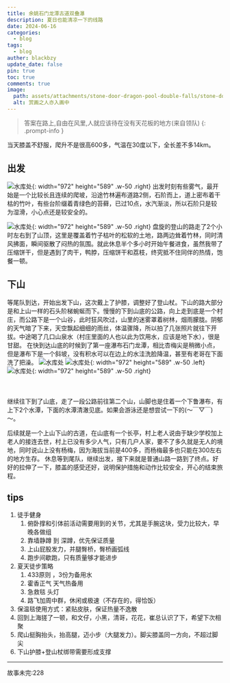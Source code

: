 ```yaml
---
title: 余姚石门龙潭古道双叠瀑
description: 夏日也能清凉一下的线路
date: 2024-06-16
categories:
  - blog
tags:
  - blog
auther: blackbzy
update_date: false
pin: true
toc: true
comments: true
image:
  path: assets/attachments/stone-door-dragon-pool-double-falls/stone-door-dragon-pool-double-falls01.jpg
  alt: 赏画之人亦入画中
---
```


> 答案在路上,自由在风里,人就应该待在没有天花板的地方(来自领队)
{: .prompt-info }

当天膝盖不舒服，爬升不是很高600多，气温在30度以下，全长差不多14km。
## 出发
![水库处](assets/attachments/stone-door-dragon-pool-double-falls/stone-door-dragon-pool-double-falls03.jpg){: width="972" height="589" .w-50 .right}
出发时刻有些雾气，最开始是一个比较长且连续的爬坡，沿途竹林遍布道路2侧，石阶而上，道上密布着干枯的竹叶，有些台阶缀着青绿色的苔藓，已过10点，水汽渐淡，所以石阶只是较为湿滑，小心点还是较安全的。

![水库处](assets/attachments/stone-door-dragon-pool-double-falls/stone-door-dragon-pool-double-falls04.jpg){: width="972" height="589" .w-50 .right}
盘旋的登山的路走了2个小时左右到了山顶，这里是覆盖着竹子枯叶的松软的土地，路两边耸着竹林，同时清风拂面，瞬间驱散了闷热的氛围。就此休息半个多小时开始午餐进食，虽然我带了压缩饼干，但是遇到了肉干，鸭脖，压缩饼干和荔枝，终究抵不住同伴的热情，饱餐一顿。

## 下山
等尾队到达，开始出发下山，这次戴上了护膝，调整好了登山杖。下山的路大部分是和上山一样的石头阶梯蜿蜒而下。慢慢的下到山底的公路，向上走到底是一个村庄，而公路下是一个山谷，此时狂风吹过，山里的迷雾罩着树林，烟雨朦胧。阴郁的天气暗了下来，天空飘起细细的雨丝，体温骤降，所以拍了几张照片就往下开拔。中途喝了几口山泉水（村庄里面的人也以此为饮用水，应该是地下水），很是甘甜。
在快到达山底的时候到了第一座瀑布石门龙潭，相比杏梅尖是稍微小点，但是瀑布下是一个斜坡，没有积水可以在边上的水洼洗脸降温，甚至有老哥在下面洗了把澡。
![水库处](assets/attachments/stone-door-dragon-pool-double-falls/stone-door-dragon-pool-double-falls02.jpg)
![水库处](assets/attachments/stone-door-dragon-pool-double-falls/stone-door-dragon-pool-double-falls05.jpg){: width="972" height="589" .w-50 .left}
![水库处](assets/attachments/stone-door-dragon-pool-double-falls/stone-door-dragon-pool-double-falls06.jpg){: width="972" height="589" .w-50 .right}
<br>
<br>
<br>
<br>
继续往下到了山底，走了一段公路前往第二个山，山脚也是住着一个下鲁瀑布，有上下2个水潭，下面的水潭清澈见底。如果会游泳还是想尝试一下的(～￣▽￣)～。

后续就是一个上山下山的古道，在山底有一个长亭，村上老人说由于缺少学校加上老人的接连去世，村上已没有多少人气，只有几户人家，要不了多久就是无人的境地，同时说山上没有杨梅，因为海拔当前是400多，而杨梅最多也只能在300左右的地方生存。
休息等到尾队，继续出发，接下来就是普通山路一路到了终点。好好的拉伸了一下，膝盖的感受还好，说明保护措施和动作比较安全，开心的结束旅程。

## tips
1. 徒手健身
   1. 俯卧撑和引体前活动需要用到的关节，尤其是手腕这块，受力比较大，早晚各做组
   2. 靠墙静蹲 到 深蹲，优先保证质量
   3. 上山屁股发力，并腿臀桥，臀桥画弧线
   4. 跑步间歇跑，只有质量够才能进步
2. 夏天徒步策略
   1. 433原则 ，3份为备用水
   2. 霍香正气 天气热备用
   3. 急救毯 头灯
   4. 路飞加周中群，休闲或极速（不存在的，得恰饭）
3. 保温毯使用方式：紧贴皮肤，保证热量不逸散
4. 回到上海搓了一顿，和文仔，小黑，清哥，花花，崔总认识了下，希望下次相聚
5. 爬山挺胸抬头，抬高腿，迈小步（大腿发力）。脚尖膝盖同一方向，不超过脚尖
6. 下山护膝+登山杖绑带需要形成支撑

---
故事未完:228
